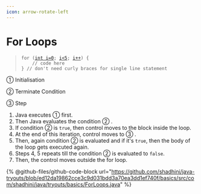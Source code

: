 ```yaml
---
icon: arrow-rotate-left
---
```


# For Loops

> <pre class="language-java"><code class="lang-java">for (<a data-footnote-ref href="#user-content-fn-1">int i=0</a>; <a data-footnote-ref href="#user-content-fn-2">i&#x3C;5</a>; <a data-footnote-ref href="#user-content-fn-3">i++</a>) {
>     // code here
> } // don't need curly braces for single line statement
> </code></pre>

➀ Initialisation

➁ Terminate Condition

➂ Step



1. Java executes ➀ first.
2. Then Java evaluates the condition ➁ .
3. If condition ➁  is `true`, then control moves to the block inside the loop.
4. At the end of this iteration, control moves to ➂ .
5. Then, again condition ➁ is evaluated and if it's `true`, then the body of the loop gets executed again.
6. Steps 4, 5 repeats till the condition ➁ is evaluated to `false`.
7. Then, the control moves outside the for loop.





{% @github-files/github-code-block url="https://github.com/shadhini/java-tryouts/blob/ed12da19862cce3c9d031bdd3a70ea3dd1ef740f/basics/src/com/shadhini/java/tryouts/basics/ForLoops.java" %}



[^1]: ➀ Initialisation

[^2]: ➁ Terminate Condition

[^3]: ➂ Step
